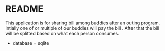 # README

This application is for sharing bill among buddies after an outing program. Intially one of or multiple of our buddies will pay the bill . After that the bill will be splitted based on what each person consumes.

- database = sqlite